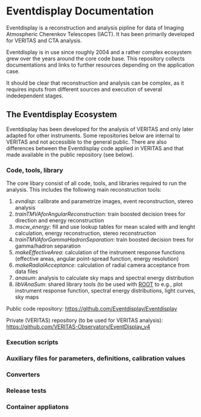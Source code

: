 # Eventdisplay Documentation

Eventdisplay is a reconstruction and analysis pipline for data of Imaging Atmospheric Cherenkov Telescopes (IACT). 
It has been primarily developed for VERITAS and CTA analysis.

Eventdisplay is in use since roughly 2004 and a rather complex ecosystem grew over the years around the core code base.
This repository collects documentations and links to further resources depending on the application case.

It should be clear that reconstruction and analysis can be complex, as it requires inputs from different sources and execution of several indedependent stages.

## The Eventdisplay Ecosystem

Eventdisplay has been developed for the analysis of VERITAS and only later adapted for other instruments.
Some repositories below are internal to VERITAS and not accessible to the general public.
There are also differences between the Eventdisplay code applied in VERITAS and that made available in the
public repository (see below).

### Code, tools, library

The core libary consist of all code, tools, and libraries required to run the analysis.
This includes the following main reconstruction tools:

1. *evndisp*: calibrate and parametrize images, event reconstruction, stereo analysis
2. *trainTMVAforAngularReconstruction*: train boosted decision trees for direction and energy reconstruction
3. *mscw_energy*: fill and use lookup tables for mean scaled with and lenght calculation, energy reconstruction, stereo reconstruction
4. *trainTMVAforGammaHadronSeparation*: train boosted decision trees for gamma/hadron separation
5. *makeEffectiveArea*: calculation of the instrument response functions (effective areas, angular point-spread function, energy resolution)
6. *makeRadialAcceptance*: calculation of radial camera acceptance from data files
7. *anasum*: analysis to calculate sky maps and spectral energy distribution
8. *libVAnaSum*: shared library tools (to be used with [ROOT](https://root.cern/) to e.g., plot instrument response function, spectral energy distributions, light curves, sky maps

Public code repository: <https://github.com/Eventdisplay/Eventdisplay>

Private (VERITAS) repository (to be used for VERITAS analysis): <https://github.com/VERITAS-Observatory/EventDisplay_v4>


### Execution scripts

### Auxiliary files for parameters, definitions, calibration values

### Converters

### Release tests


### Container appliatons

